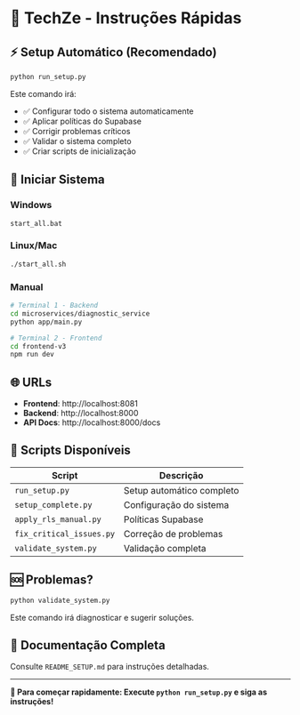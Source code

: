 # 🚀 TechZe - Instruções Rápidas

## ⚡ Setup Automático (Recomendado)

```bash
python run_setup.py
```

Este comando irá:
- ✅ Configurar todo o sistema automaticamente
- ✅ Aplicar políticas do Supabase
- ✅ Corrigir problemas críticos
- ✅ Validar o sistema completo
- ✅ Criar scripts de inicialização

## 🚀 Iniciar Sistema

### Windows
```batch
start_all.bat
```

### Linux/Mac
```bash
./start_all.sh
```

### Manual
```bash
# Terminal 1 - Backend
cd microservices/diagnostic_service
python app/main.py

# Terminal 2 - Frontend  
cd frontend-v3
npm run dev
```

## 🌐 URLs

- **Frontend**: http://localhost:8081
- **Backend**: http://localhost:8000
- **API Docs**: http://localhost:8000/docs

## 🔧 Scripts Disponíveis

| Script | Descrição |
|--------|-----------|
| `run_setup.py` | Setup automático completo |
| `setup_complete.py` | Configuração do sistema |
| `apply_rls_manual.py` | Políticas Supabase |
| `fix_critical_issues.py` | Correção de problemas |
| `validate_system.py` | Validação completa |

## 🆘 Problemas?

```bash
python validate_system.py
```

Este comando irá diagnosticar e sugerir soluções.

## 📖 Documentação Completa

Consulte `README_SETUP.md` para instruções detalhadas.

---

**🎯 Para começar rapidamente: Execute `python run_setup.py` e siga as instruções!**